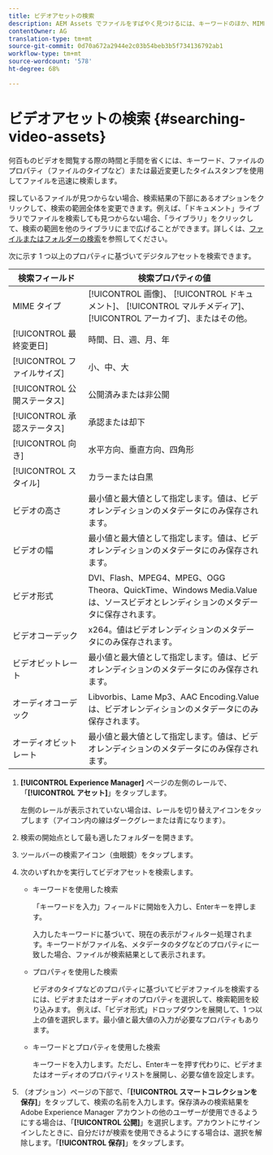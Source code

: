```yaml
---
title: ビデオアセットの検索
description: AEM Assets でファイルをすばやく見つけるには、キーワードのほか、MIME タイプ、サイズ、最近変更されたタイムスタンプなどのファイルプロパティを使用します。
contentOwner: AG
translation-type: tm+mt
source-git-commit: 0d70a672a2944e2c03b54beb3b5f734136792ab1
workflow-type: tm+mt
source-wordcount: '578'
ht-degree: 68%

---
```



# ビデオアセットの検索 {#searching-video-assets}

何百ものビデオを閲覧する際の時間と手間を省くには、キーワード、ファイルのプロパティ（ファイルのタイプなど）または最近変更したタイムスタンプを使用してファイルを迅速に検索します。

探しているファイルが見つからない場合、検索結果の下部にあるオプションをクリックして、検索の範囲全体を変更できます。例えば、「ドキュメント」ライブラリでファイルを検索しても見つからない場合、「ライブラリ」をクリックして、検索の範囲を他のライブラリにまで広げることができます。詳しくは、[ファイルまたはフォルダーの検索](https://windows.microsoft.com/en-us/windows7/find-a-file-or-folder)を参照してください。

次に示す 1 つ以上のプロパティに基づいてデジタルアセットを検索できます。

| 検索フィールド | 検索プロパティの値 |
|---|---|
| MIME タイプ | [!UICONTROL 画像]、 [!UICONTROL ドキュメント]、 [!UICONTROL マルチメディア]、 [!UICONTROL アーカイブ]、またはその他。 |
| [!UICONTROL 最終変更日] | 時間、日、週、月、年 |
| [!UICONTROL ファイルサイズ] | 小、中、大 |
| [!UICONTROL 公開ステータス] | 公開済みまたは非公開 |
| [!UICONTROL 承認ステータス] | 承認または却下 |
| [!UICONTROL 向き] | 水平方向、垂直方向、四角形 |
| [!UICONTROL スタイル] | カラーまたは白黒 |
| ビデオの高さ | 最小値と最大値として指定します。値は、ビデオレンディションのメタデータにのみ保存されます。 |
| ビデオの幅 | 最小値と最大値として指定します。値は、ビデオレンディションのメタデータにのみ保存されます。 |
| ビデオ形式 | DVI、Flash、MPEG4、MPEG、OGG Theora、QuickTime、Windows Media.Valueは、ソースビデオとレンディションのメタデータに保存されます。 |
| ビデオコーデック | x264。値はビデオレンディションのメタデータにのみ保存されます。 |
| ビデオビットレート | 最小値と最大値として指定します。値は、ビデオレンディションのメタデータにのみ保存されます。 |
| オーディオコーデック | Libvorbis、Lame Mp3、AAC Encoding.Valueは、ビデオレンディションのメタデータにのみ保存されます。 |
| オーディオビットレート | 最小値と最大値として指定します。値は、ビデオレンディションのメタデータにのみ保存されます。 |

1. **[!UICONTROL Experience Manager]** ページの左側のレールで、「**[!UICONTROL アセット]**」をタップします。

   左側のレールが表示されていない場合は、レールを切り替えアイコンをタップします（アイコン内の線はダークグレーまたは青になります）。

1. 検索の開始点として最も適したフォルダーを開きます。
1. ツールバーの検索アイコン（虫眼鏡）をタップします。
1. 次のいずれかを実行してビデオアセットを検索します。

   * キーワードを使用した検索

      「キーワードを入力」フィールドに開始を入力し、Enterキーを押します。

      入力したキーワードに基づいて、現在の表示がフィルター処理されます。キーワードがファイル名、メタデータのタグなどのプロパティに一致した場合、ファイルが検索結果として表示されます。

   * プロパティを使用した検索

      ビデオのタイプなどのプロパティに基づいてビデオファイルを検索するには、ビデオまたはオーディオのプロパティを選択して、検索範囲を絞り込みます。 例えば、「ビデオ形式」ドロップダウンを展開して、1 つ以上の値を選択します。最小値と最大値の入力が必要なプロパティもあります。

   * キーワードとプロパティを使用した検索

      キーワードを入力します。ただし、Enterキーを押す代わりに、ビデオまたはオーディオのプロパティリストを展開し、必要な値を設定します。

1. （オプション）ページの下部で、「**[!UICONTROL スマートコレクションを保存]**」をタップして、検索の名前を入力します。保存済みの検索結果を Adobe Experience Manager アカウントの他のユーザーが使用できるようにする場合は、「**[!UICONTROL 公開]**」を選択します。アカウントにサインインしたときに、自分だけが検索を使用できるようにする場合は、選択を解除します。「**[!UICONTROL 保存]**」をタップします。
